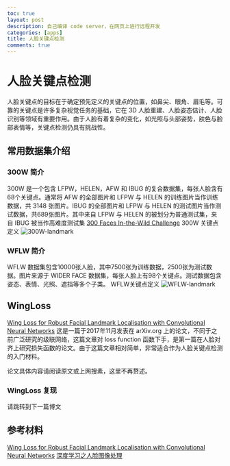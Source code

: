 ```yaml
---
toc: true
layout: post
description: 自己编译 code server，在网页上进行远程开发
categories: [apps]
title: 人脸关键点检测
comments: true
---
```


# 人脸关键点检测
人脸关键点的目标在于确定预先定义的关键点的位置，如鼻尖、眼角、眉毛等。可靠的关键点是许多复杂视觉任务的基础，它在 3D 人脸重建、人脸姿态估计、人脸识别等领域有重要作用。由于人脸有着复杂的变化，如光照与头部姿势，肤色与脸部表情等，关键点检测仍具有挑战性。

## 常用数据集介绍

### 300W 简介
300W 是一个包含 LFPW，HELEN，AFW 和 IBUG 的复合数据集，每张人脸含有68个关键点。通常将 AFW 的全部图片和 LFPW 与 HELEN 的训练图片当作训练数据，共 3148 张图片。IBUG 的全部图片和 LFPW 与 HELEN 的测试图片当作测试数据，共689张图片。其中来自 LFPW 与 HELEN 的被划分为普通测试集，来自 IBUG 被当作高难度测试集
[300 Faces In-the-Wild Challenge](https://ibug.doc.ic.ac.uk/resources/300-W/)
300W 关键点定义
![300W-landmark](https://ibug.doc.ic.ac.uk/media/uploads/images/300-w/figure_1_68.jpg)

### WFLW 简介
WFLW 数据集包含10000张人脸，其中7500张为训练数据，2500张为测试数据。图片来源于 WIDER FACE 数据集，每张人脸上有98个关键点。测试数据包含姿态、表情、光照、遮挡等多个子类。
WFLW关键点定义
![WFLW-landmark](https://wywu.github.io/projects/LAB/support/WFLW_annotation.png)

## WingLoss

[Wing Loss for Robust Facial Landmark Localisation with Convolutional Neural Networks](https://arxiv.org/abs/1711.06753) 这是一篇于2017年11月发表在 arXiv.org 上的论文，不同于之前广泛研究的级联网络，这篇文章对 loss function 函数下手，是第一篇在人脸对齐上研究损失函数的论文。由于这篇文章相对简单，非常适合作为人脸关键点检测的入门材料。

论文具体内容请阅读原文或上网搜素，这里不再赘述。

### WingLoss 复现
请跳转到下一篇博文

## 参考材料
[Wing Loss for Robust Facial Landmark Localisation with Convolutional Neural Networks](https://arxiv.org/abs/1711.06753)
[深度学习之人脸图像处理](https://u.jd.com/z6hXa0)